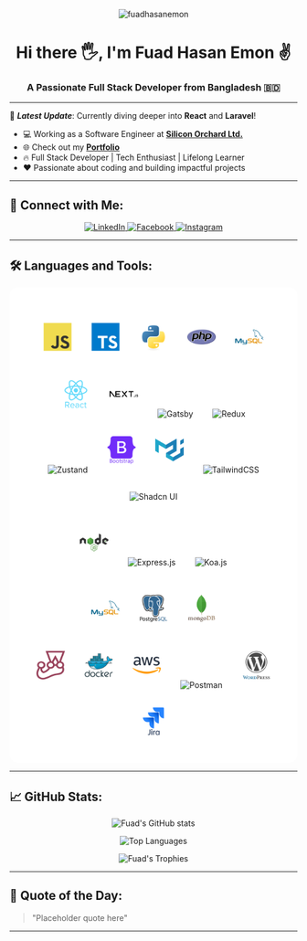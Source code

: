 <p align="center">
  <img src="https://komarev.com/ghpvc/?username=fuadhasanemon&label=Profile%20views&color=0e75b6&style=flat" alt="fuadhasanemon" />
</p>

<h1 align="center">Hi there 🖐️, I'm Fuad Hasan Emon ✌️</h1>
<h3 align="center">A Passionate Full Stack Developer from Bangladesh 🇧🇩</h3>

---

🌟 _**Latest Update**_: Currently diving deeper into **React** and **Laravel**!

- 💻 Working as a Software Engineer at [**Silicon Orchard Ltd.**](https://www.siliconorchard.com/)
- 🌐 Check out my [**Portfolio**](https://fuadhasanemon.vercel.app/)
- 🔥 Full Stack Developer | Tech Enthusiast | Lifelong Learner
- ❤️ Passionate about coding and building impactful projects

---

## 🚀 Connect with Me:
<p align="center">
  <a href="https://linkedin.com/in/fuadhasanemon" target="_blank">
    <img src="https://img.shields.io/badge/LinkedIn-blue?style=for-the-badge&logo=linkedin" alt="LinkedIn" />
  </a>
  <a href="https://fb.com/fuad.h.emon" target="_blank">
    <img src="https://img.shields.io/badge/Facebook-1877F2?style=for-the-badge&logo=facebook&logoColor=white" alt="Facebook" />
  </a>
  <a href="https://instagram.com/emonfuad" target="_blank">
    <img src="https://img.shields.io/badge/Instagram-E4405F?style=for-the-badge&logo=instagram&logoColor=white" alt="Instagram" />
  </a>
</p>

---

## 🛠️ Languages and Tools:

<div align="center" style="background-color: #ffffff; padding: 30px; border-radius: 15px;">

<!-- Programming Languages -->
<br/>
<img src="https://raw.githubusercontent.com/devicons/devicon/master/icons/javascript/javascript-original.svg" alt="JavaScript" width="50" height="50" style="margin: 15px;"/>
<img src="https://raw.githubusercontent.com/devicons/devicon/master/icons/typescript/typescript-original.svg" alt="TypeScript" width="50" height="50" style="margin: 15px;"/>
<img src="https://raw.githubusercontent.com/devicons/devicon/master/icons/python/python-original.svg" alt="Python" width="50" height="50" style="margin: 15px;"/>
<img src="https://raw.githubusercontent.com/devicons/devicon/master/icons/php/php-original.svg" alt="PHP" width="50" height="50" style="margin: 15px;"/>
<img src="https://raw.githubusercontent.com/devicons/devicon/master/icons/mysql/mysql-original-wordmark.svg" alt="SQL" width="50" height="50" style="margin: 15px;"/>
<br/><br/>

<!-- Frontend -->
<img src="https://raw.githubusercontent.com/devicons/devicon/master/icons/react/react-original-wordmark.svg" alt="React" width="50" height="50" style="margin: 15px;"/>
<img src="https://raw.githubusercontent.com/devicons/devicon/master/icons/nextjs/nextjs-original-wordmark.svg" alt="Next.js" width="50" height="50" style="margin: 15px;"/>
<img src="https://avatars.githubusercontent.com/u/12551863?s=200&v=4" alt="Gatsby" width="50" height="50" style="margin: 15px;"/>
<img src="https://redux.js.org/img/redux.svg" alt="Redux" width="50" height="50" style="margin: 15px;"/>
<img src="https://avatars.githubusercontent.com/u/6250754?s=200&v=4" alt="Zustand" width="50" height="50" style="margin: 15px;"/>
<img src="https://raw.githubusercontent.com/devicons/devicon/master/icons/bootstrap/bootstrap-plain-wordmark.svg" alt="Bootstrap" width="50" height="50" style="margin: 15px;"/>
<img src="https://raw.githubusercontent.com/devicons/devicon/master/icons/materialui/materialui-original.svg" alt="MUI" width="50" height="50" style="margin: 15px;"/>
<img src="https://cdnlogo.com/logos/t/34/tailwind-css.svg" alt="TailwindCSS" width="50" height="50" style="margin: 15px;"/>
<img src="https://avatars.githubusercontent.com/u/139895814?s=200&v=4" alt="Shadcn UI" width="50" height="50" style="margin: 15px;"/>
<br/><br/>

<!-- Backend -->
<img src="https://raw.githubusercontent.com/devicons/devicon/master/icons/nodejs/nodejs-original-wordmark.svg" alt="Node.js" width="50" height="50" style="margin: 15px;"/>
<img src="https://avatars.githubusercontent.com/u/3663952?s=200&v=4" alt="Express.js" width="50" height="50" style="margin: 15px;"/>
<img src="https://avatars.githubusercontent.com/u/87700009?s=200&v=4" alt="Koa.js" width="50" height="50" style="margin: 15px;"/>
<br/><br/>

<!-- Databases -->
<img src="https://raw.githubusercontent.com/devicons/devicon/master/icons/mysql/mysql-original-wordmark.svg" alt="MySQL" width="50" height="50" style="margin: 15px;"/>
<img src="https://raw.githubusercontent.com/devicons/devicon/master/icons/postgresql/postgresql-original-wordmark.svg" alt="PostgreSQL" width="50" height="50" style="margin: 15px;"/>
<img src="https://raw.githubusercontent.com/devicons/devicon/master/icons/mongodb/mongodb-original-wordmark.svg" alt="MongoDB" width="50" height="50" style="margin: 15px;"/>
<br/><br/>

<!-- Tools & Platforms -->
<img src="https://raw.githubusercontent.com/devicons/devicon/master/icons/jest/jest-plain.svg" alt="Jest" width="50" height="50" style="margin: 15px;"/>
<img src="https://raw.githubusercontent.com/devicons/devicon/master/icons/docker/docker-original-wordmark.svg" alt="Docker" width="50" height="50" style="margin: 15px;"/>
<img src="https://raw.githubusercontent.com/devicons/devicon/master/icons/amazonwebservices/amazonwebservices-original-wordmark.svg" alt="AWS" width="50" height="50" style="margin: 15px;"/>
<img src="https://www.vectorlogo.zone/logos/getpostman/getpostman-icon.svg" alt="Postman" width="50" height="50" style="margin: 15px;"/>
<img src="https://raw.githubusercontent.com/devicons/devicon/master/icons/wordpress/wordpress-original.svg" alt="WordPress" width="50" height="50" style="margin: 15px;"/>
<img src="https://raw.githubusercontent.com/devicons/devicon/master/icons/jira/jira-original-wordmark.svg" alt="Jira" width="50" height="50" style="margin: 15px;"/>
<br/>

</div>

---

## 📈 GitHub Stats:
<p align="center">
  <img src="https://github-readme-stats.vercel.app/api?username=fuadhasanemon&show_icons=true&theme=tokyonight" alt="Fuad's GitHub stats" />
</p>
<p align="center">
  <img src="https://github-readme-stats.vercel.app/api/top-langs/?username=fuadhasanemon&layout=compact&theme=tokyonight" alt="Top Languages" />
</p>
<p align="center">
  <img src="https://github-profile-trophy.vercel.app/?username=fuadhasanemon&theme=tokyonight" alt="Fuad's Trophies" />
</p>

---

## 🎯 Quote of the Day:
> "Placeholder quote here"

---


